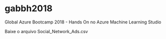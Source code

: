 # gabbh2018
Global Azure Bootcamp 2018 - Hands On no Azure Machine Learning Studio

Baixe o arquivo Social_Network_Ads.csv
